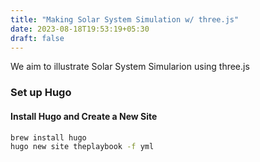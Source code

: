 ```yaml
---
title: "Making Solar System Simulation w/ three.js"
date: 2023-08-18T19:53:19+05:30
draft: false
---
```


We aim to illustrate Solar System Simularion using three.js
<!--more-->

### Set up Hugo

#### Install Hugo and Create a New Site

```bash
brew install hugo
hugo new site theplaybook -f yml
```
